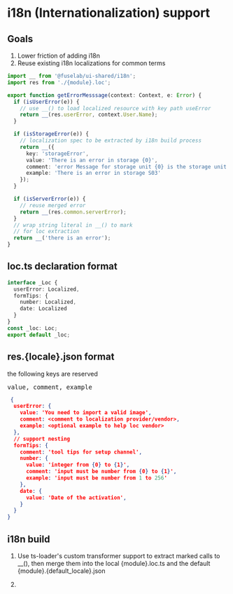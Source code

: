 # i18n (Internationalization) support

## Goals

1. Lower friction of adding i18n
1. Reuse existing i18n localizations for common terms

```typescript
import __ from '@fuselab/ui-shared/i18n';
import res from './{module}.loc';

export function getErrorMesssage(context: Context, e: Error) {
  if (isUserError(e)) {
    // use __() to load localized resource with key path useError
    return __(res.userError, context.User.Name);
  }

  if (isStorageError(e)) {
    // localization spec to be extracted by i18n build process
    return __({
      key: 'storageError',
      value: 'There is an error in storage {0}',
      comment: 'error Message for storage unit {0} is the storage unit name',
      example: 'There is an error in storage S03'
    });
  }

  if (isServerError(e)) {
    // reuse merged error
    return __(res.common.serverError);
  }
  // wrap string literal in __() to mark
  // for loc extraction
  return __('there is an error');
}
```

## loc.ts declaration format

```typescript
interface _Loc {
  userError: Localized,
  formTips: {
    number: Localized,
    date: Localized
  }
}
const _loc: Loc;
export default _loc;
```

## res.{locale}.json format
the following keys are reserved

<kbd>value, comment, example</kbd>

```json
 {
  userError: {
    value: 'You need to import a valid image',
    comment: <comment to localization provider/vendor>,
    example: <optional example to help loc vendor>
  },
  // support nesting
  formTips: {
    comment: 'tool tips for setup channel',
    number: {
      value: 'integer from {0} to {1}',
      comment: 'input must be number from {0} to {1}',
      example: 'input must be number from 1 to 256'
    },
    date: {
      value: 'Date of the activation',
    }
  }
}
```

## i18n build

1. Use ts-loader's custom transformer support to extract marked calls to __(), then merge them into the local {module}.loc.ts and the default {module}.{default_locale}.json

2.
